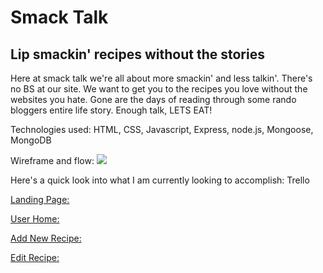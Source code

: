<h1>Smack Talk</h1>
<h2>Lip smackin' recipes without the stories</h2>

<p>Here at smack talk we're all about more smackin' and less talkin'. There's no BS at our site. We want to get you to the recipes you love without the websites you hate. Gone are the days of reading through some rando bloggers entire life story. Enough talk, LETS EAT!</p>

Technologies used:
HTML, CSS, Javascript, Express, node.js, Mongoose, MongoDB

Wireframe and flow:
<img src="https://imgur.com/Cpv4k8D">

Here's a quick look into what I am currently looking to accomplish:
<a href="https://trello.com/b/KeGymZbs/project-2"></a>Trello<br>


<a href="https://i.imgur.com/rJwymI6.jpg?1">Landing Page:</a>


<a href="https://i.imgur.com/V9XYc0Z.png?1">User Home:</a>


<a href="https://i.imgur.com/y9ve8MK.jpg?1">Add New Recipe:</a>


<a href="https://i.imgur.com/4M0eybc.jpg?1">Edit Recipe:</a>